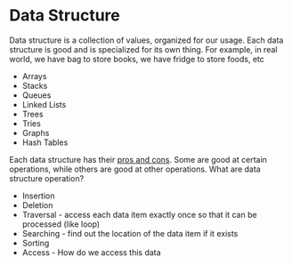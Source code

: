 # Data Structure

Data structure is a collection of values, organized for our usage. Each data structure is good and is specialized for its own thing. For example, in real world, we have bag to store books, we have fridge to store foods, etc

* Arrays
* Stacks
* Queues
* Linked Lists
* Trees
* Tries
* Graphs
* Hash Tables

Each data structure has their [pros and cons](https://www.bigocheatsheet.com/). Some are good at certain operations, while others are good at other operations. What are data structure operation?

* Insertion
* Deletion 
* Traversal - access each data item exactly once so that it can be processed \(like loop\)
* Searching - find out the location of the data item if it exists
* Sorting 
* Access - How do we access this data

